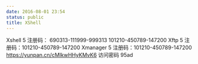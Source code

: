 ```yaml
---
date: 2016-08-01 23:54
status: public
title: XShell
---
```


Xshell 5 注册码： 690313-111999-999313
101210-450789-147200
Xftp 5 注册码：101210-450789-147200
Xmanager 5 注册码：101210-450789-147200
<https://yunpan.cn/cMIkwHHyKMvK6>  访问密码 95ad